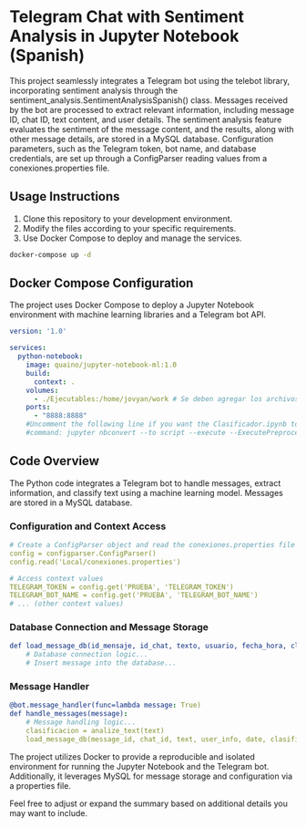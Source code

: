 # Telegram Chat with Sentiment Analysis in Jupyter Notebook (Spanish)
This project seamlessly integrates a Telegram bot using the telebot library, incorporating sentiment analysis through the sentiment_analysis.SentimentAnalysisSpanish() class. Messages received by the bot are processed to extract relevant information, including message ID, chat ID, text content, and user details. The sentiment analysis feature evaluates the sentiment of the message content, and the results, along with other message details, are stored in a MySQL database. Configuration parameters, such as the Telegram token, bot name, and database credentials, are set up through a ConfigParser reading values from a conexiones.properties file.

## Usage Instructions

1. Clone this repository to your development environment.
2. Modify the files according to your specific requirements.
3. Use Docker Compose to deploy and manage the services.

```bash
docker-compose up -d
```

## Docker Compose Configuration

The project uses Docker Compose to deploy a Jupyter Notebook environment with machine learning libraries and a Telegram bot API.

```yaml
version: '1.0'

services:
  python-notebook:
    image: quaino/jupyter-notebook-ml:1.0
    build:
      context: .
    volumes:
      - ./Ejecutables:/home/jovyan/work # Se deben agregar los archivos .properties a la carpeta Ejecutables/Local
    ports:
      - "8888:8888"
    #Uncomment the following line if you want the Clasificador.ipynb to run at Jupyter startup
    #command: jupyter nbconvert --to script --execute --ExecutePreprocessor.timeout=-1 Clasificador.ipynb && python Clasificador.py
```

## Code Overview

The Python code integrates a Telegram bot to handle messages, extract information, and classify text using a machine learning model. Messages are stored in a MySQL database.

### Configuration and Context Access
```yaml
# Create a ConfigParser object and read the conexiones.properties file
config = configparser.ConfigParser()
config.read('Local/conexiones.properties')

# Access context values
TELEGRAM_TOKEN = config.get('PRUEBA', 'TELEGRAM_TOKEN')
TELEGRAM_BOT_NAME = config.get('PRUEBA', 'TELEGRAM_BOT_NAME')
# ... (other context values)
```
### Database Connection and Message Storage
```yaml
def load_message_db(id_mensaje, id_chat, texto, usuario, fecha_hora, clasificacion):
    # Database connection logic...
    # Insert message into the database...
```
### Message Handler
```yaml
@bot.message_handler(func=lambda message: True)
def handle_messages(message):
    # Message handling logic...
    clasificacion = analize_text(text)
    load_message_db(message_id, chat_id, text, user_info, date, clasificacion)
```

The project utilizes Docker to provide a reproducible and isolated environment for running the Jupyter Notebook and the Telegram bot. Additionally, it leverages MySQL for message storage and configuration via a properties file.

Feel free to adjust or expand the summary based on additional details you may want to include.